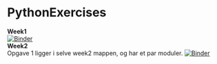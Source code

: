 # PythonExercises

<b>Week1  <br> </b>
[![Binder](https://mybinder.org/badge_logo.svg)](https://mybinder.org/v2/gh/Malthorn1/PythonExercises/8729ef9183998b70f150091910b6ae239a95d90c)
<br> 
<b>Week2  <br> </b>
Opgave 1 ligger i selve week2 mappen, og har et par moduler.
[![Binder](https://mybinder.org/badge_logo.svg)](https://mybinder.org/v2/gh/Malthorn1/PythonExercises/master?filepath=%2FWeek2%2FExercises.ipynb)

